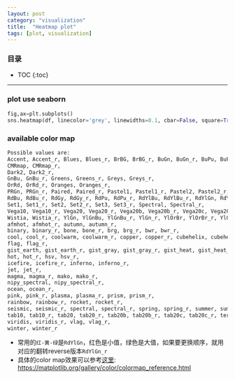 ```yaml
---
layout: post
category: "visualization"
title:  "Heatmap plot"
tags: [plot, visualization]
---
```


<script type="text/javascript" async
  src="https://cdn.mathjax.org/mathjax/latest/MathJax.js?config=TeX-MML-AM_CHTML">
</script>

### 目录

- TOC
{:toc}

---

### plot use seaborn

```python
fig,ax=plt.subplots()
sns.heatmap(df, linecolor='grey', linewidths=0.1, cbar=False, square=True, cmap="Greens", ax=ax)
```

### available color map

```bash
Possible values are: 
Accent, Accent_r, Blues, Blues_r, BrBG, BrBG_r, BuGn, BuGn_r, BuPu, BuPu_r, 
CMRmap, CMRmap_r, 
Dark2, Dark2_r, 
GnBu, GnBu_r, Greens, Greens_r, Greys, Greys_r, 
OrRd, OrRd_r, Oranges, Oranges_r, 
PRGn, PRGn_r, Paired, Paired_r, Pastel1, Pastel1_r, Pastel2, Pastel2_r, PiYG, PiYG_r, PuBu, PuBuGn, PuBuGn_r, PuBu_r, PuOr, PuOr_r, PuRd, PuRd_r, Purples, Purples_r, 
RdBu, RdBu_r, RdGy, RdGy_r, RdPu, RdPu_r, RdYlBu, RdYlBu_r, RdYlGn, RdYlGn_r, Reds, Reds_r, 
Set1, Set1_r, Set2, Set2_r, Set3, Set3_r, Spectral, Spectral_r, 
Vega10, Vega10_r, Vega20, Vega20_r, Vega20b, Vega20b_r, Vega20c, Vega20c_r, 
Wistia, Wistia_r, YlGn, YlGnBu, YlGnBu_r, YlGn_r, YlOrBr, YlOrBr_r, YlOrRd, YlOrRd_r, 
afmhot, afmhot_r, autumn, autumn_r, 
binary, binary_r, bone, bone_r, brg, brg_r, bwr, bwr_r, 
cool, cool_r, coolwarm, coolwarm_r, copper, copper_r, cubehelix, cubehelix_r, 
flag, flag_r, 
gist_earth, gist_earth_r, gist_gray, gist_gray_r, gist_heat, gist_heat_r, gist_ncar, gist_ncar_r, gist_rainbow, gist_rainbow_r, gist_stern, gist_stern_r, gist_yarg, gist_yarg_r, gnuplot, gnuplot2, gnuplot2_r, gnuplot_r, gray, gray_r, 
hot, hot_r, hsv, hsv_r, 
icefire, icefire_r, inferno, inferno_r, 
jet, jet_r, 
magma, magma_r, mako, mako_r, 
nipy_spectral, nipy_spectral_r, 
ocean, ocean_r, 
pink, pink_r, plasma, plasma_r, prism, prism_r, 
rainbow, rainbow_r, rocket, rocket_r, 
seismic, seismic_r, spectral, spectral_r, spring, spring_r, summer, summer_r, 
tab10, tab10_r, tab20, tab20_r, tab20b, tab20b_r, tab20c, tab20c_r, terrain, terrain_r, 
viridis, viridis_r, vlag, vlag_r, 
winter, winter_r
```

* 常用的`红-黄-绿`是`RdYlGn`，红色是小值，绿色是大值，如果要更换顺序，就用对应的翻转reverse版本`RdYlGn_r`
* 具体的color map效果可以参考[这里](https://matplotlib.org/gallery/color/colormap_reference.html): https://matplotlib.org/gallery/color/colormap_reference.html
